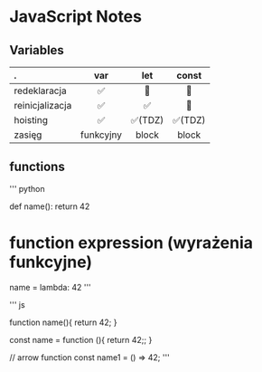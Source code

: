 # JavaScript Notes

## Variables

. | var | let | const
:-- |:---:|:---:|:---: 
redeklaracja |  ✅  | 🚫  | 🚫 
reinicjalizacja | ✅ | ✅ | 🚫
hoisting |  ✅ | ✅(TDZ) | ✅(TDZ)
zasięg | funkcyjny | block | block




## functions 

''' python

def name():
    return 42

# function expression (wyrażenia funkcyjne)
name = lambda: 42 
'''

''' js

function name(){
    return 42;
}

const name = function (){
    return 42;;
}

// arrow function 
const name1 = () => 42;
'''